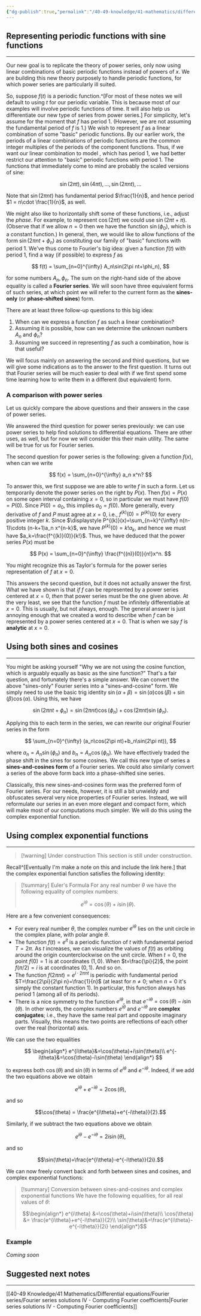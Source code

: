 ```yaml
---
{"dg-publish":true,"permalink":"/40-49-knowledge/41-mathematics/differential-equations/fourier-series/fourier-series-solutions-iii-series-representations-of-periodic-functions/","tags":["differential_equations"],"updated":"2025-08-05T09:02:29-07:00"}
---
```


## Representing periodic functions with sine functions
---

Our new goal is to replicate the theory of power series, only now using linear combinations of basic periodic functions instead of powers of $x$. We are building this new theory purposely to handle periodic functions, for which power series are particularly ill suited.

So, suppose $f(t)$ is a periodic function.^[For most of these notes we will default to using $t$ for our periodic variable. This is because most of our examples will involve periodic functions of time. It will also help us differentiate our new type of series from power series.] For simplicity, let's assume for the moment that $f$ has period 1. (However, we are not assuming the fundamental period of $f$ is 1.) We wish to represent $f$ as a linear combination of some 
"basic" periodic functions. By our earlier work, the periods of a linear combinations of periodic functions are the common integer multiples of the periods of the component functions. Thus, if we want our linear combination to model , which has period 1, we had better restrict our attention to "basic" periodic functions with period 1. The functions that immediately come to mind are probably the scaled versions of sine:

$$
\sin(2\pi t), \sin(4\pi t),\ldots, \sin(2\pi nt),\ldots
$$

Note that $\sin(2\pi nt)$ has fundamental period $\frac{1}{n}$, and hence period $1 = n\cdot \frac{1}{n}$, as well.

We might also like to horizontally shift some of these functions, i.e., adjust the *phase*. For example, to represent $\cos(2\pi t)$ we could use $\sin(2\pi t+\pi)$. (Observe that if we allow $n=0$ then we have the function $\sin(\phi_0)$, which is a constant function.) In general, then, we would like to allow functions of the form $\sin(2\pi nt+\phi_n)$ as constituting our family of "basic" functions with period 1. We've thus come to Fourier's big idea: given a function $f(t)$ with period 1, find a way (if possible) to express $f$ as

$$
f(t) = \sum_{n=0}^{\infty} A_n\sin(2\pi nt+\phi_n),
$$

for some numbers $A_n, \phi_n$. The sum on the right-hand side of the above equality is called a **Fourier series**. We will soon have three equivalent forms of such series, at which point we will refer to the current form as the **sines-only** (or **phase-shifted sines**) form.

There are at least three follow-up questions to this big idea:
1. When can we express a function $f$ as such a linear combination?
2. Assuming it is possible, how can we determine the unknown numbers $A_n$ and $\phi_n$?
3. Assuming we succeed in representing $f$ as such a combination, how is that useful?

We will focus mainly on answering the second and third questions, but we will give some indications as to the answer to the first question. It turns out that Fourier series will be much easier to deal with if we first spend some time learning how to write them in a different (but equivalent) form.

### A comparison with power series

Let us quickly compare the above questions and their answers in the case of power series.

We answered the third question for power series previously: we can use power series to help find solutions to differential equations. There are other uses, as well, but for now we will consider this their main utility. The same will be true for us for Fourier series.

The second question for power series is the following: given a function $f(x)$, when can we write

$$
f(x) = \sum_{n=0}^{\infty} a_n x^n?
$$

To answer this, we first suppose we are able to write $f$ in such a form. Let us temporarily denote the power series on the right by $P(x)$. Then $f(x)=P(x)$ on some open interval containing $x=0$, so in particular we must have $f(0)=P(0)$. Since $P(0)=a_0$, this implies $a_0=f(0)$. More generally, every derivative of $f$ and $P$ must agree at $x=0$, i.e., $f^{(k)}(0)=P^{(k)}(0)$ for every positive integer $k$. Since $\displaystyle P^{(k)}(x)=\sum_{n=k}^{\infty} n(n-1)\cdots (n-k+1)a_n x^{n-k}$, we have $P^{(k)}(0)=k! a_k$, and hence we must have $a_k=\frac{f^{(k)}(0)}{k!}$. Thus, we have deduced that the power series $P(x)$ must be

$$
P(x) = \sum_{n=0}^{\infty} \frac{f^{(n)}(0)}{n!}x^n.
$$

You might recognize this as Taylor's formula for the power series representation of $f$ at $x=0$.

This answers the second question, but it does not actually answer the first. What we have shown is that *if* $f$ can be represented by a power series centered at $x=0$, *then* that power series must be the one given above. At the very least, we see that the function $f$ must be infinitely differentiable at $x=0$. This is usually, but not always, enough. The general answer is just annoying enough that we created a word to describe when $f$ can be represented by a power series centered at $x=0$. That is when we say $f$ is **analytic** at $x=0$.

## Using both sines and cosines
---

You might be asking yourself "Why we are not using the cosine function, which is arguably equally as basic as the sine function?" That's a fair question, and fortunately there's a simple answer. We can convert the above "sines-only" Fourier series into a "sines-and-cosine" form. We simply need to use the basic trig identity $\sin(\alpha+\beta)=\sin(\alpha)\cos(\beta)+\sin(\beta)\cos(\alpha)$. Using this, we have

$$
\sin(2\pi nt+\phi_n) = \sin(2\pi nt)\cos(\phi_n)+\cos(2\pi nt)\sin(\phi_n).
$$

Applying this to each term in the series, we can rewrite our original Fourier series in the form

$$
\sum_{n=0}^{\infty} (a_n\cos(2\pi nt)+b_n\sin(2\pi nt)),
$$

where $a_n=A_n\sin(\phi_n)$ and $b_n=A_n\cos(\phi_n)$. We have effectively traded the phase shift in the sines for some cosines. We call this new type of series a **sines-and-cosines form** of a Fourier series. We could also similarly convert a series of the above form back into a phase-shifted sine series.

Classically, this new sines-and-cosines form was the preferred form of Fourier series. For our needs, however, it is still a bit unwieldy and obfuscates several very nice properties of Fourier series. Instead, we will reformulate our series in an even more elegant and compact form, which will make most of our computations much simpler. We will do this using the complex exponential function.

## Using complex exponential functions
---

> [!warning] Under construction
> This section is still under construction.

Recall^[Eventually I'm make a note on this and include the link here.] that the complex exponential function satisfies the following identity:

> [!summary] Euler's Formula
> For any real number $\theta$ we have the following equality of complex numbers:
> 
> $$e^{i\theta}=\cos(\theta)+i\sin(\theta).$$

Here are a few convenient consequences:
- For every real number $\theta$, the complex number $e^{i\theta}$ lies on the unit circle in the complex plane, with polar angle $\theta$.
- The function $f(t)=e^{it}$ is a periodic function of $t$ with fundamental period $T=2\pi$. As $t$ increases, we can visualize the values of $f(t)$ as orbiting around the origin counterclockwise on the unit circle. When $t=0$, the point $f(0)=1$ is at coordinates $(1,0)$. When $t=\frac{\pi}{2}$, the point $f(\pi/2)=i$ is at coordinates $(0,1)$. And so on.
- The function $f(2\pi nt) = e^{i\cdot 2\pi nt}$ is periodic with fundamental period $T=\frac{2\pi}{2\pi n}=\frac{1}{n}$ (at least for $n\neq 0$; when $n=0$ it's simply the constant function $1$). In particular, this function always has period $1$ (among all of its periods).
- There is a nice symmetry to the function $e^{i\theta}$, in that $e^{-i\theta} = \cos(\theta)-i\sin(\theta)$. In other words, the complex numbers $e^{i\theta}$ and $e^{-i\theta}$ are **complex conjugates**; i.e., they have the same real part and opposite imaginary parts. Visually, this means the two points are reflections of each other over the real (horizontal) axis.

We can use the two equalities

$$
\begin{align*}
e^{i\theta}&=\cos(\theta)+i\sin(\theta)\\
e^{-i\theta}&=\cos(\theta)-i\sin(\theta)
\end{align*}
$$

to express both $\cos(\theta)$ and $\sin(\theta)$ in terms of $e^{i\theta}$ and $e^{-i\theta}$. Indeed, if we add the two equations above we obtain

$$e^{i\theta}+e^{-i\theta} = 2\cos(\theta),$$

and so

$$\cos(\theta) = \frac{e^{i\theta}+e^{-i\theta}}{2}.$$

Similarly, if we subtract the two equations above we obtain

$$e^{i\theta}-e^{-i\theta}=2i\sin(\theta),$$

and so

$$\sin(\theta)=\frac{e^{i\theta}-e^{-i\theta}}{2i}.$$

We can now freely convert back and forth between sines and cosines, and complex exponential functions:

> [!summary] Conversion between sines-and-cosines and complex exponential functions
> We have the following equalities, for all real values of $\theta$:
> 
> $$\begin{align*}
> e^{i\theta} &=\cos(\theta)+i\sin(\theta)\\
> \cos(\theta) &= \frac{e^{i\theta}+e^{-i\theta}}{2}\\
> \sin(\theta)&=\frac{e^{i\theta}-e^{-i\theta}}{2i}
> \end{align*}$$

### Example

*Coming soon*

## Suggested next notes
---

[[40-49 Knowledge/41 Mathematics/Differential equations/Fourier series/Fourier series solutions IV - Computing Fourier coefficients\|Fourier series solutions IV - Computing Fourier coefficients]]